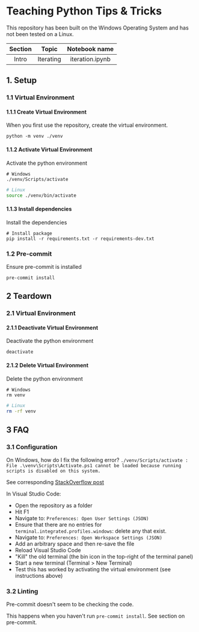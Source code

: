 # Teaching Python Tips & Tricks

This repository has been built on the Windows Operating System and has not been tested on a Linux.


| Section | Topic | Notebook name |
| :-----: | :---: | :---: |
| Intro | Iterating | iteration.ipynb   |

## 1. Setup

### 1.1 Virtual Environment

#### 1.1.1 Create Virtual Environment

When you first use the repository, create the virtual environment.
```
python -m venv ./venv
```

#### 1.1.2 Activate Virtual Environment

Activate the python environment
```shell
# Windows
./venv/Scripts/activate
```

```bash
# Linux
source ./venv/bin/activate
```

#### 1.1.3 Install dependencies

Install the dependencies
```
# Install package
pip install -r requirements.txt -r requirements-dev.txt
```

### 1.2 Pre-commit

Ensure pre-commit is installed
```
pre-commit install
```

## 2 Teardown

### 2.1 Virtual Environment

#### 2.1.1 Deactivate Virtual Environment

Deactivate the python environment
```
deactivate
```

#### 2.1.2 Delete Virtual Environment

Delete the python environment
```shell
# Windows
rm venv
```

```bash
# Linux
rm -rf venv
```

## 3 FAQ

### 3.1 Configuration

On Windows, how do I fix the following error?
`./venv/Scripts/activate : File .\venv\Scripts\Activate.ps1 cannot be loaded because running scripts is disabled on this system.`

See corresponding [StackOverflow post](https://stackoverflow.com/questions/56199111/visual-studio-code-cmd-error-cannot-be-loaded-because-running-scripts-is-disabl)

In Visual Studio Code:
* Open the repository as a folder
* Hit F1
* Navigate to: `Preferences: Open User Settings (JSON)`
* Ensure that there are no entries for `terminal.integrated.profiles.windows`: delete any that exist.
* Navigate to: `Preferences: Open Workspace Settings (JSON)`
* Add an arbitrary space and then re-save the file
* Reload Visual Studio Code
* "Kill" the old terminal (the bin icon in the top-right of the terminal panel)
* Start a new terminal (Terminal > New Terminal)
* Test this has worked by activating the virtual environment (see instructions above)

### 3.2 Linting

Pre-commit doesn't seem to be checking the code.

This happens when you haven't run `pre-commit install`. See section on pre-commit.
